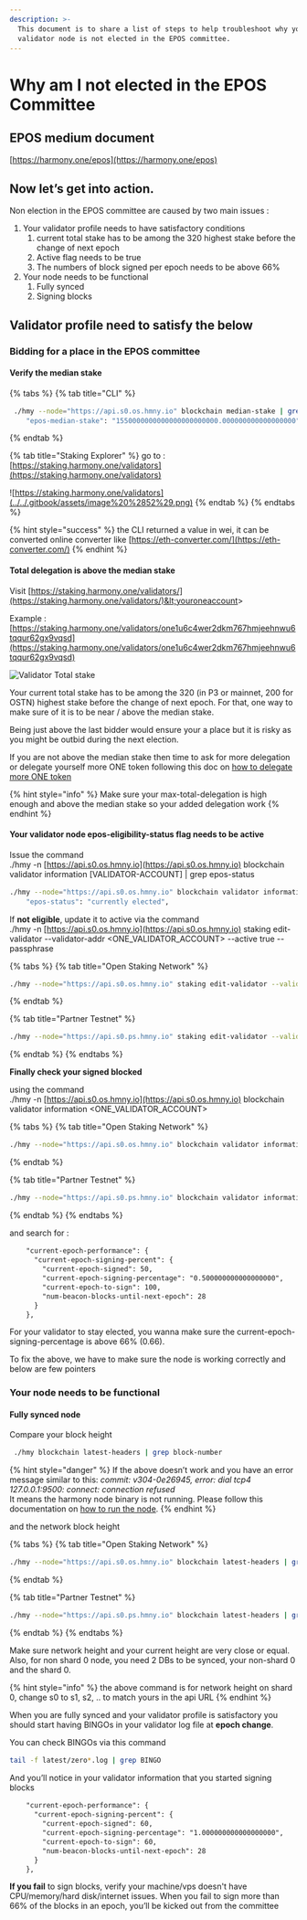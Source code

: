 ```yaml
---
description: >-
  This document is to share a list of steps to help troubleshoot why your
  validator node is not elected in the EPOS committee.
---
```


# Why am I not elected in the EPOS Committee

## EPOS medium document

[https://harmony.one/epos](https://harmony.one/epos)

## **Now let’s get into action.**

Non election in the EPOS committee are caused by two main issues :

1. Your validator profile needs to have satisfactory conditions
   1. current total stake has to be among the 320 highest stake before the change of next epoch
   2. Active flag needs to be true
   3. The numbers of block signed per epoch needs to be above 66%
2. Your node needs to be functional
   1. Fully synced
   2. Signing blocks

## **Validator profile need to satisfy the below**

### Bidding for a place in the EPOS committee

#### Verify the median stake

{% tabs %}
{% tab title="CLI" %}
```bash
 ./hmy --node="https://api.s0.os.hmny.io" blockchain median-stake | grep median
    "epos-median-stake": "1550000000000000000000000.000000000000000000",

```
{% endtab %}

{% tab title="Staking Explorer" %}
go to : [https://staking.harmony.one/validators](https://staking.harmony.one/validators)  


![https://staking.harmony.one/validators](../../.gitbook/assets/image%20%2852%29.png)
{% endtab %}
{% endtabs %}

{% hint style="success" %}
the CLI returned a value in wei, it can be converted online converter like [https://eth-converter.com/](https://eth-converter.com/)
{% endhint %}

#### Total delegation is above the median stake

Visit [https://staking.harmony.one/validators/](https://staking.harmony.one/validators/)&lt;youroneaccount&gt; 

Example : [https://staking.harmony.one/validators/one1u6c4wer2dkm767hmjeehnwu6tqqur62gx9vqsd](https://staking.harmony.one/validators/one1u6c4wer2dkm767hmjeehnwu6tqqur62gx9vqsd)

![Validator Total stake](https://lh4.googleusercontent.com/NLgZVG_11gM5bVMv-17Rwsjc8-TG7nTfXuDs6tdxtUbVFgtD0uNbx39GIDoGcUXEkJhmu9s2pDTBk88ZdrdVj_N5Lz_TVDHvivMBVOlrbwV1l2Kubs1NRTvnLMi5qXlCm79sP__k)

Your current total stake has to be among the 320 \(in P3 or mainnet, 200 for OSTN\) highest stake before the change of next epoch. For that, one way to make sure of it is to be near / above the median stake.

Being just above the last bidder would ensure your a place but it is risky as you might be outbid during the next election. 

If you are not above the median stake then time to ask for more delegation or delegate yourself more ONE token following this doc on [how to delegate more ONE token](https://docs.harmony.one/validators/validator/managing-your-validator/delegating-to-a-validator)

{% hint style="info" %}
Make sure your max-total-delegation is high enough and above the median stake so your added delegation work
{% endhint %}

#### **Your validator node** epos-eligibility-status **flag needs to be active**

Issue the command   
./hmy -n [https://api.s0.os.hmny.io](https://api.s0.os.hmny.io) blockchain validator information \[VALIDATOR-ACCOUNT\] \| grep epos-status

```bash
./hmy --node="https://api.s0.os.hmny.io" blockchain validator information  one1u6c4wer2dkm767hmjeehnwu6tqqur62gx9vqsd | grep epos-status
    "epos-status": "currently elected",      
```

If **not eligible**, update it to active via the command   
./hmy -n [https://api.s0.os.hmny.io](https://api.s0.os.hmny.io) staking edit-validator --validator-addr &lt;ONE\_VALIDATOR\_ACCOUNT&gt; --active true --passphrase

{% tabs %}
{% tab title="Open Staking Network" %}
```bash
./hmy --node="https://api.s0.os.hmny.io" staking edit-validator --validator-addr one1u6c4wer2dkm767hmjeehnwu6tqqur62gx9vqsd --active true --passphrase
```
{% endtab %}

{% tab title="Partner Testnet" %}
```bash
./hmy --node="https://api.s0.ps.hmny.io" staking edit-validator --validator-addr one1u6c4wer2dkm767hmjeehnwu6tqqur62gx9vqsd --active true --passphrase
```
{% endtab %}
{% endtabs %}

**Finally check your signed blocked**

using the command  
./hmy -n [https://api.s0.os.hmny.io](https://api.s0.os.hmny.io) blockchain validator information &lt;ONE\_VALIDATOR\_ACCOUNT&gt;

{% tabs %}
{% tab title="Open Staking Network" %}
```bash
./hmy --node="https://api.s0.os.hmny.io" blockchain validator information one1u6c4wer2dkm767hmjeehnwu6tqqur62gx9vqsd
```
{% endtab %}

{% tab title="Partner Testnet" %}
```bash
./hmy --node="https://api.s0.ps.hmny.io" blockchain validator information one1u6c4wer2dkm767hmjeehnwu6tqqur62gx9vqsd
```
{% endtab %}
{% endtabs %}

and search for :

```text
    "current-epoch-performance": {
      "current-epoch-signing-percent": {
        "current-epoch-signed": 50,
        "current-epoch-signing-percentage": "0.500000000000000000",
        "current-epoch-to-sign": 100,
        "num-beacon-blocks-until-next-epoch": 28
      }
    },

```

For your validator to stay elected, you wanna make sure the current-epoch-signing-percentage is above 66% \(0.66\). 

To fix the above, we have to make sure the node is working correctly and below are few pointers

### Your node needs to be functional

#### Fully synced node

Compare your block height

```bash
 ./hmy blockchain latest-headers | grep block-number
```

{% hint style="danger" %}
If the above doesn’t work and you have an error message similar to this: _commit: v304-0e26945, error: dial tcp4 127.0.0.1:9500: connect: connection refused_   
It means the harmony node binary is not running. Please follow this documentation on [how to run the node](https://docs.harmony.one/validators/validator/first-time-setup/download-node-script).
{% endhint %}

and the network block height

{% tabs %}
{% tab title="Open Staking Network" %}
```bash
./hmy --node="https://api.s0.os.hmny.io" blockchain latest-headers | grep blockNumber 
```
{% endtab %}

{% tab title="Partner Testnet" %}
```bash
./hmy --node="https://api.s0.ps.hmny.io" blockchain latest-headers | grep blockNumber 
```
{% endtab %}
{% endtabs %}

Make sure network height and your current height are very close or equal. Also, for non shard 0 node, you need 2 DBs to be synced, your non-shard 0 and the shard 0.

{% hint style="info" %}
the above command is for network height on shard 0, change s0 to s1, s2, .. to match yours in the api URL
{% endhint %}

When you are fully synced and your validator profile is satisfactory you should start having BINGOs in your validator log file at **epoch change**.

You can check BINGOs via this command

```bash
tail -f latest/zero*.log | grep BINGO
```

And you’ll notice in your validator information that you started signing blocks

```text
    "current-epoch-performance": {
      "current-epoch-signing-percent": {
        "current-epoch-signed": 60,
        "current-epoch-signing-percentage": "1.000000000000000000",
        "current-epoch-to-sign": 60,
        "num-beacon-blocks-until-next-epoch": 28
      }
    },
```

**If you fail** to sign blocks, verify your machine/vps doesn't have CPU/memory/hard disk/internet issues. When you fail to sign more than 66% of the blocks in an epoch, you’ll be kicked out from the committee

